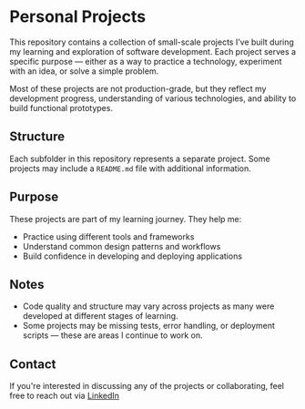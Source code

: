 # Personal Projects

This repository contains a collection of small-scale projects I’ve built during my learning and exploration of software development. Each project serves a specific purpose — either as a way to practice a technology, experiment with an idea, or solve a simple problem.

Most of these projects are not production-grade, but they reflect my development progress, understanding of various technologies, and ability to build functional prototypes.

## Structure

Each subfolder in this repository represents a separate project. Some projects may include a `README.md` file with additional information.

## Purpose

These projects are part of my learning journey. They help me:
- Practice using different tools and frameworks
- Understand common design patterns and workflows
- Build confidence in developing and deploying applications

## Notes

- Code quality and structure may vary across projects as many were developed at different stages of learning.
- Some projects may be missing tests, error handling, or deployment scripts — these are areas I continue to work on.

## Contact

If you're interested in discussing any of the projects or collaborating, feel free to reach out via [LinkedIn](https://www.linkedin.com/in/david-novruzov/)


